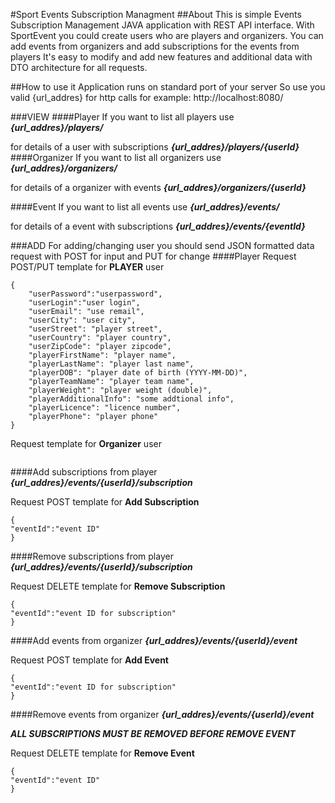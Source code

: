 #Sport Events Subscription Managment
##About
This is simple Events Subscription Management JAVA application with REST API interface.
With SportEvent you could create users who are players and organizers.
You can add events from organizers and add subscriptions for the events from players
It's easy to modify and add new features and additional data with DTO architecture for all requests.

##How to use it
Application runs on standard port of your server
So use you valid {url_addres} for http calls for example: http://localhost:8080/

###VIEW
####Player
If you want to list all players use
***{url_addres}/players/***

for details of a user with subscriptions
***{url_addres}/players/{userId}***
####Organizer
If you want to list all organizers use
***{url_addres}/organizers/***

for details of a organizer with events
***{url_addres}/organizers/{userId}***

####Event
If you want to list all events use
***{url_addres}/events/***

for details of a event with subscriptions
***{url_addres}/events/{eventId}***

###ADD
For adding/changing user you should send JSON formatted data request with 
POST for input and PUT for change
####Player
Request POST/PUT template for **PLAYER** user
```
{
    "userPassword":"userpassword",
    "userLogin":"user login",
    "userEmail": "use remail",
    "userCity": "user city",
    "userStreet": "player street",
    "userCountry": "player country",
    "userZipCode": "player zipcode",
    "playerFirstName": "player name",
    "playerLastName": "player last name",
    "playerDOB": "player date of birth (YYYY-MM-DD)",
    "playerTeamName": "player team name",
    "playerWeight": "player weight (double)",
    "playerAdditionalInfo": "some addtional info",
    "playerLicence": "licence number",
    "playerPhone": "player phone"
}
```
Request template for **Organizer** user
```

```
####Add subscriptions from player
***{url_addres}/events/{userId}/subscription***

Request POST template for **Add Subscription**
```
{
"eventId":"event ID"
}
```
####Remove subscriptions from player
***{url_addres}/events/{userId}/subscription***

Request DELETE template for **Remove Subscription**
```
{
"eventId":"event ID for subscription"
}
```

####Add events from organizer
***{url_addres}/events/{userId}/event***

Request POST template for **Add Event**
```
{
"eventId":"event ID for subscription"
}
```
####Remove events from organizer
***{url_addres}/events/{userId}/event***

***ALL SUBSCRIPTIONS MUST BE REMOVED BEFORE REMOVE EVENT***

Request DELETE template for **Remove Event**
```
{
"eventId":"event ID"
}
```